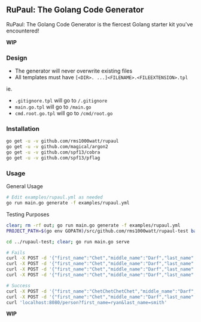 ## RuPaul: The Golang Code Generator

RuPaul: The Golang Code Generator is the fiercest Golang starter kit you've encountered!

**WIP**

### Design

- The generator will never overwrite existing files
- All templates must have `[<DIR>. ...]<FILENAME>.<FILEEXTENSION>.tpl`

ie.

- `.gitignore.tpl` will go to `/.gitignore`
- `main.go.tpl` will go to `/main.go`
- `cmd.root.go.tpl` will go to `/cmd/root.go`

### Installation

```sh
go get -u -v github.com/rms1000watt/rupaul
go get -u -v github.com/magical/argon2
go get -u -v github.com/spf13/cobra
go get -u -v github.com/spf13/pflag
```

### Usage

General Usage

```sh
# Edit examples/rupaul.yml as needed
go run main.go generate -f examples/rupaul.yml
```

Testing Purposes

```sh
clear; rm -rf out; go run main.go generate -f examples/rupaul.yml
PROJECT_PATH=$(go env GOPATH)/src/github.com/rms1000watt/rupaul-test bash -c 'rm -rf $PROJECT_PATH && mkdir $PROJECT_PATH  && mkdir $PROJECT_PATH/certs && cp -r out/* $PROJECT_PATH && cp -r certs/* $PROJECT_PATH/certs'

cd ../rupaul-test; clear; go run main.go serve

# Fails
curl -X POST -d '{"first_name":"Chet","middle_name":"Darf","last_name":"Star"}' localhost:8080/person
curl -X POST -d '{"first_name":"Chet","middle_name":"Darf","last_name":"Star","age":33}' localhost:8080/person
curl -X POST -d '{"first_name":"Chet","middle_name":"Darf","last_name":"Star","age":33,"account":123.123}' localhost:8080/person
curl -X POST -d '{"first_name":"Chet","middle_name":"Darf","last_name":"StarStarStarStarStarStarStarStarStarStarStarStarStar","age":33,"account":123.123,"password":"pASSword"}' localhost:8080/person

# Success
curl -X POST -d '{"first_name":"ChetChetChetChet","middle_name":"Darf","last_name":"Star","age":33,"account":123.123,"password":"pASSword"}' localhost:8080/person
curl -X POST -d '{"first_name":"Chet","middle_name":"Darf","last_name":"Star","age":33,"account":123.123,"password":"pASSword","gossip":"hello world"}' localhost:8080/person
curl 'localhost:8080/person?first_name=ryan&last_name=smith'
```

**WIP**